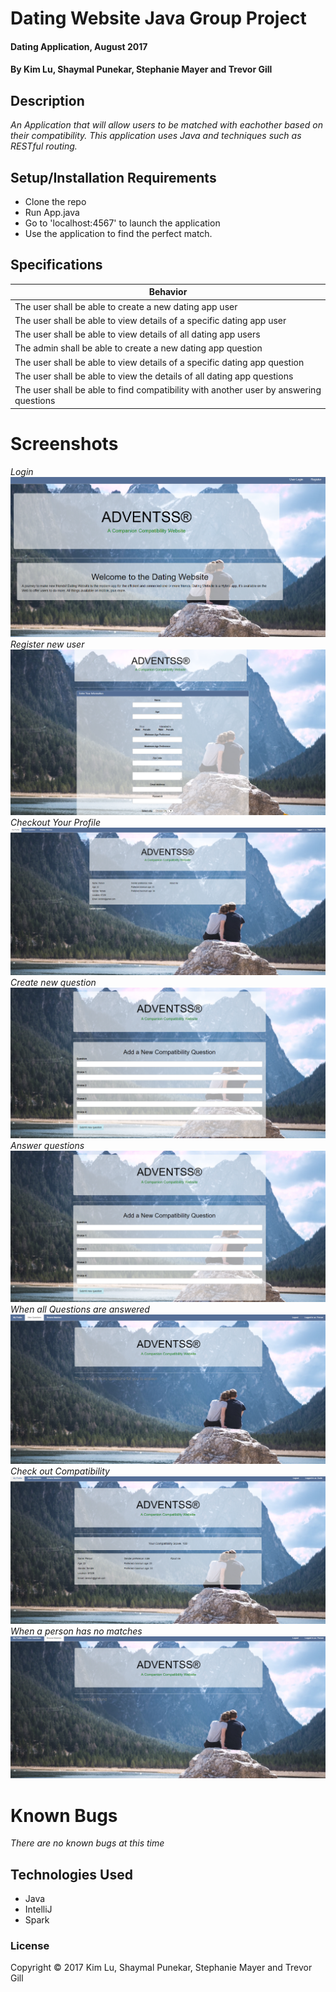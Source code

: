 # Dating Website Java Group Project

#### Dating Application, August 2017

#### By Kim Lu, Shaymal Punekar, Stephanie Mayer and Trevor Gill

## Description

_An Application that will allow users to be matched with eachother based on their compatibility. This application uses Java and techniques such as RESTful routing._

## Setup/Installation Requirements
* Clone the repo
* Run App.java
* Go to 'localhost:4567' to launch the application
* Use the application to find the perfect match.

## Specifications

| Behavior      |
| ------------- |
| The user shall be able to create a new dating app user |
| The user shall be able to view details of a specific dating app user |
| The user shall be able to view details of all dating app users |
| The admin shall be able to create a new dating app question |
| The user shall be able to view details of a specific dating app question |
| The user shall be able to view the details of all dating app questions |
| The user shall be able to find compatibility with another user by answering questions|


# Screenshots
_Login_
![Create new user](images/screenshot.PNG)
_Register new user_
![Get all date reviews](images/register.PNG)
_Checkout Your Profile_
![Get specific user](images/profile.PNG)
_Create new question_
![Create new question](images/question.PNG)
_Answer questions_
![Answer Questions](images/question.PNG)
_When all Questions are answered_
![Link user and question](images/noquestions.PNG)
_Check out Compatibility_
![Get all users](images/Compatability.PNG)
_When a person has no matches_
![No matches](images/nomatches.PNG)

# Known Bugs
_There are no known bugs at this time_


## Technologies Used

* Java
* IntelliJ
* Spark

### License

Copyright &copy; 2017 Kim Lu, Shaymal Punekar, Stephanie Mayer and Trevor Gill
